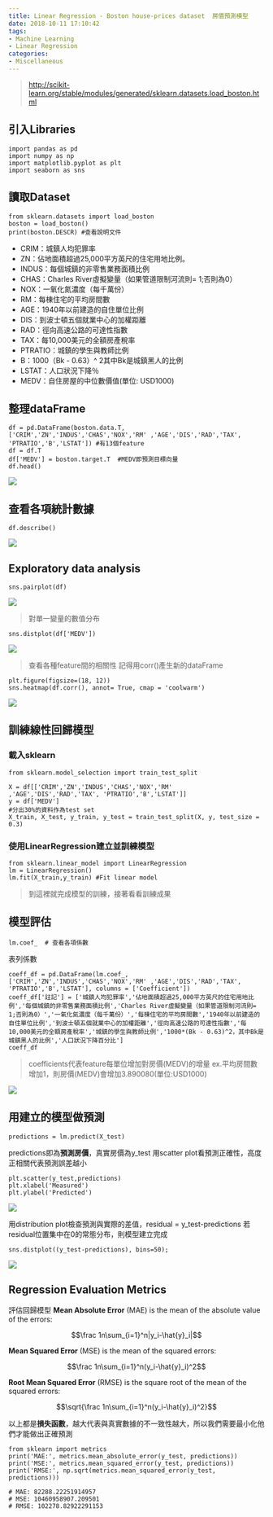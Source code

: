 ```yaml
---
title: Linear Regression - Boston house-prices dataset  房價預測模型
date: 2018-10-11 17:10:42
tags:
- Machine Learning
- Linear Regression
categories:
- Miscellaneous
---
```




> http://scikit-learn.org/stable/modules/generated/sklearn.datasets.load_boston.html

## 引入Libraries

```python=
import pandas as pd
import numpy as np
import matplotlib.pyplot as plt
import seaborn as sns
```

## 讀取Dataset

```python=
from sklearn.datasets import load_boston
boston = load_boston()
print(boston.DESCR) #查看說明文件
```
- CRIM：城鎮人均犯罪率
- ZN：佔地面積超過25,000平方英尺的住宅用地比例。
- INDUS：每個城鎮的非零售業務面積比例
- CHAS：Charles River虛擬變量（如果管道限制河流則= 1;否則為0）
- NOX：一氧化氮濃度（每千萬份）
- RM：每棟住宅的平均房間數
- AGE：1940年以前建造的自住單位比例
- DIS：到波士頓五個就業中心的加權距離
- RAD：徑向高速公路的可達性指數
- TAX：每10,000美元的全額房產稅率
- PTRATIO：城鎮的學生與教師比例
- B：1000（Bk - 0.63）^ 2其中Bk是城鎮黑人的比例
- LSTAT：人口狀況下降％
- MEDV：自住房屋的中位數價值(單位: USD1000)
<!-- more -->
## 整理dataFrame

```python=
df = pd.DataFrame(boston.data.T, ['CRIM','ZN','INDUS','CHAS','NOX','RM' ,'AGE','DIS','RAD','TAX', 'PTRATIO','B','LSTAT']) #有13個feature
df = df.T
df['MEDV'] = boston.target.T  #MEDV即預測目標向量
df.head()
```

![](https://i.imgur.com/8oLJrgu.png)

## 查看各項統計數據


```python=
df.describe()
```

![](https://i.imgur.com/OKqyEuV.png)

## Exploratory data analysis 

```python=
sns.pairplot(df)
```


![](https://i.imgur.com/wzDcol2.jpg)


> 對單一變量的數值分布

```python=
sns.distplot(df['MEDV'])
```

![](https://i.imgur.com/RnHL0fW.png)

> 查看各種feature間的相關性
> 記得用corr()產生新的dataFrame

```python=
plt.figure(figsize=(18, 12))
sns.heatmap(df.corr(), annot= True, cmap = 'coolwarm')
```
![](https://i.imgur.com/Stfy0qC.png)

## 訓練線性回歸模型

### 載入sklearn

```python=
from sklearn.model_selection import train_test_split

X = df[['CRIM','ZN','INDUS','CHAS','NOX','RM' ,'AGE','DIS','RAD','TAX', 'PTRATIO','B','LSTAT']]
y = df['MEDV']
#分出30%的資料作為test set
X_train, X_test, y_train, y_test = train_test_split(X, y, test_size = 0.3) 
```

### 使用LinearRegression建立並訓練模型

```python=
from sklearn.linear_model import LinearRegression
lm = LinearRegression()
lm.fit(X_train,y_train) #Fit linear model
```

> 到這裡就完成模型的訓練，接著看看訓練成果

## 模型評估

```python=
lm.coef_  # 查看各項係數
```

表列係數

```python=
coeff_df = pd.DataFrame(lm.coef_, ['CRIM','ZN','INDUS','CHAS','NOX','RM' ,'AGE','DIS','RAD','TAX', 'PTRATIO','B','LSTAT'], columns = ['Coefficient'])
coeff_df['註記'] = ['城鎮人均犯罪率','佔地面積超過25,000平方英尺的住宅用地比例','每個城鎮的非零售業務面積比例','Charles River虛擬變量（如果管道限制河流則= 1;否則為0）','一氧化氮濃度（每千萬份）','每棟住宅的平均房間數','1940年以前建造的自住單位比例','到波士頓五個就業中心的加權距離','徑向高速公路的可達性指數','每10,000美元的全額房產稅率','城鎮的學生與教師比例','1000*(Bk - 0.63)^2，其中Bk是城鎮黑人的比例','人口狀況下降百分比']
coeff_df
```

> coefficients代表feature每單位增加對房價(MEDV)的增量
> ex.平均房間數增加1，則房價(MEDV)會增加3.890080(單位:USD1000)

![](https://i.imgur.com/Wq7OZvj.png)

## 用建立的模型做預測

```python=
predictions = lm.predict(X_test)
```
predictions即為**預測房價**，真實房價為y_test
用scatter plot看預測正確性，高度正相關代表預測誤差越小


```python=
plt.scatter(y_test,predictions)   
plt.xlabel('Measured')
plt.ylabel('Predicted')
```

![](https://i.imgur.com/MrJAx1U.png)

用distribution plot檢查預測與實際的差值，residual = y_test-predictions
若residual位置集中在0的常態分布，則模型建立完成

```python=
sns.distplot((y_test-predictions), bins=50);  
```
![](https://i.imgur.com/mKlAZiF.png)


## Regression Evaluation Metrics

評估回歸模型
**Mean Absolute Error** (MAE) is the mean of the absolute value of the errors:

$$\frac 1n\sum_{i=1}^n|y_i-\hat{y}_i|$$

**Mean Squared Error** (MSE) is the mean of the squared errors:

$$\frac 1n\sum_{i=1}^n(y_i-\hat{y}_i)^2$$

**Root Mean Squared Error** (RMSE) is the square root of the mean of the squared errors:

$$\sqrt{\frac 1n\sum_{i=1}^n(y_i-\hat{y}_i)^2}$$

以上都是**損失函數**，越大代表與真實數據的不一致性越大，所以我們需要最小化他們才能做出正確預測

```python=
from sklearn import metrics
print('MAE:', metrics.mean_absolute_error(y_test, predictions))
print('MSE:', metrics.mean_squared_error(y_test, predictions))
print('RMSE:', np.sqrt(metrics.mean_squared_error(y_test, predictions)))

# MAE: 82288.22251914957
# MSE: 10460958907.209501
# RMSE: 102278.82922291153
```

